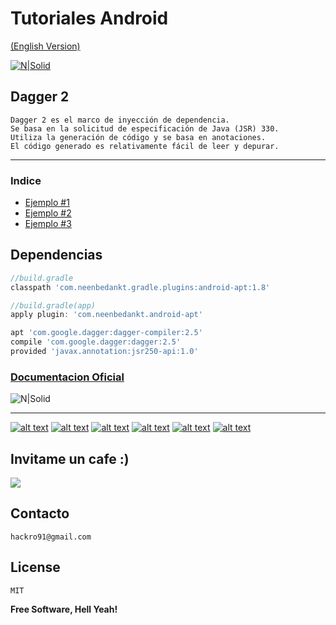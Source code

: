 
# Tutoriales Android

[(English Version)]()  

[![N|Solid](https://cfcdnpull-creativefreedoml.netdna-ssl.com/wp-content/uploads/2013/03/00-android-4-0_icons.png)](https://github.com/TutorialesHackro/AndroidTutorials)


Dagger 2
----
    Dagger 2 es el marco de inyección de dependencia.
    Se basa en la solicitud de especificación de Java (JSR) 330.
    Utiliza la generación de código y se basa en anotaciones.
    El código generado es relativamente fácil de leer y depurar.
----

### Indice
  -  [Ejemplo #1](https://github.com/TutorialesHackro/AndroidTutorials/tree/master/%23AndroidTutorials_Dagger2/Dagger%201)
  -  [Ejemplo #2](https://github.com/TutorialesHackro/AndroidTutorials/tree/master/%23AndroidTutorials_Dagger2/Dagger%202)
  -  [Ejemplo #3](https://github.com/TutorialesHackro/AndroidTutorials/tree/master/%23AndroidTutorials_Dagger2/Dagger%203)


## Dependencias ##

```gradle
//build.gradle
classpath 'com.neenbedankt.gradle.plugins:android-apt:1.8'

//build.gradle(app)        
apply plugin: 'com.neenbedankt.android-apt'

apt 'com.google.dagger:dagger-compiler:2.5'
compile 'com.google.dagger:dagger:2.5'
provided 'javax.annotation:jsr250-api:1.0'
```
### [Documentacion Oficial](https://google.github.io/dagger/)



![N|Solid](http://cebronx.org/wp-content/uploads/2015/10/en-construccion_banner-608x227.jpg)



----


[![alt text][1.1]][1]  [![alt text][2.1]][2] [![alt text][3.1]][3] [![alt text][4.1]][4] [![alt text][5.1]][5]  [![alt text][6.1]][6]

[1.1]: http://i.imgur.com/WSJnJGh.png (@DavidHackro)
[2.1]: http://i.imgur.com/LTj71u4.png (Tutoriales Hackro)
[3.1]: http://i.imgur.com/AkKkG9J.png (Tutoriales Hackro)
[4.1]: http://i.imgur.com/62TiA7Z.png (in icon with padding)
[5.1]: http://i.imgur.com/XVhwTFx.png (hackro)
[6.1]: http://i.imgur.com/8bC1N1O.png (paypal icon with padding)

[1]: https://twitter.com/DavidHackro
[2]: https://www.facebook.com/TutorialesHackro/
[3]: https://www.youtube.com/channel/UClxVhu_GAuKJO7RSM-JAdtw
[4]: https://www.linkedin.com/in/davidhackro/
[5]: https://www.reddit.com/user/hackro/
[6]: https://www.paypal.com/cgi-bin/webscr?cmd=_s-xclick&hosted_button_id=8Z684VNGVFSJA



## Invitame un cafe :)
[![](https://www.paypalobjects.com/en_US/i/btn/btn_donateCC_LG.gif)](https://www.paypal.com/cgi-bin/webscr?cmd=_s-xclick&hosted_button_id=8Z684VNGVFSJA)


## Contacto ##
    hackro91@gmail.com

License
----
    MIT

**Free Software, Hell Yeah!**
